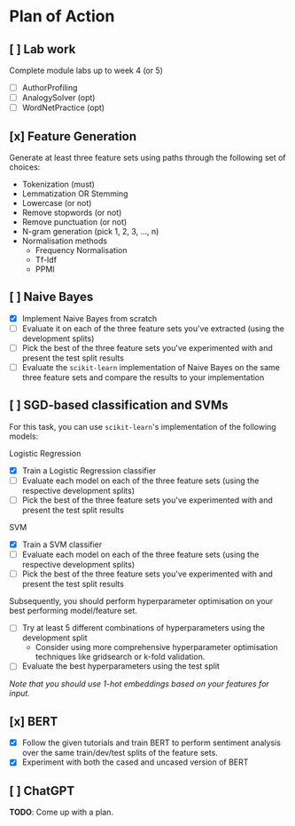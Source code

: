 # Plan of Action

## [ ] Lab work
Complete module labs up to week 4 (or 5)
- [ ] AuthorProfiling
- [ ] AnalogySolver (opt)
- [ ] WordNetPractice (opt)

## [x] Feature Generation
Generate at least three feature sets using paths through the following set of choices:
- Tokenization (must)
- Lemmatization OR Stemming
- Lowercase (or not)
- Remove stopwords (or not)
- Remove punctuation (or not)
- N-gram generation (pick 1, 2, 3, ..., n)
- Normalisation methods
    - Frequency Normalisation
    - Tf-Idf
    - PPMI

## [ ] Naive Bayes
- [x] Implement Naive Bayes from scratch
- [ ] Evaluate it on each of the three feature sets you've extracted (using the development splits)
- [ ] Pick the best of the three feature sets you've experimented with and present the test split results
- [ ] Evaluate the `scikit-learn` implementation of Naive Bayes on the same three feature sets and compare the results to your implementation

## [ ] SGD-based classification and SVMs
For this task, you can use `scikit-learn`'s implementation of the following models:

Logistic Regression
- [x] Train a Logistic Regression classifier
- [ ] Evaluate each model on each of the three feature sets (using the respective development splits)
- [ ] Pick the best of the three feature sets you've experimented with and present the test split results

SVM
- [x] Train a SVM classifier
- [ ] Evaluate each model on each of the three feature sets (using the respective development splits)
- [ ] Pick the best of the three feature sets you've experimented with and present the test split results

Subsequently, you should perform hyperparameter optimisation on your best performing model/feature set.
- [ ] Try at least 5 different combinations of hyperparameters using the development split
    - Consider using more comprehensive hyperparameter optimisation techniques like gridsearch or k-fold validation.
- [ ] Evaluate the best hyperparameters using the test split

_Note that you should use 1-hot embeddings based on your features for input._

## [x] BERT
- [x] Follow the given tutorials and train BERT to perform sentiment analysis over the same train/dev/test splits of the feature sets.
- [x] Experiment with both the cased and uncased version of BERT

## [ ] ChatGPT
**TODO**: Come up with a plan.